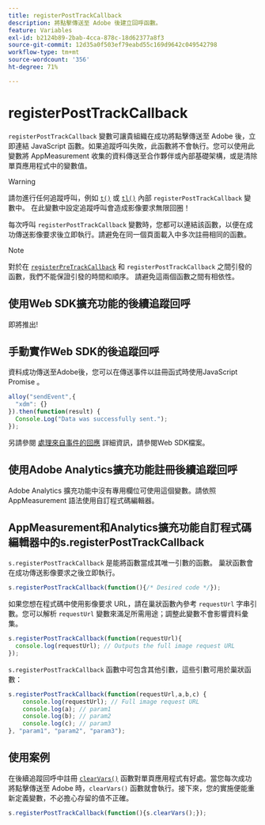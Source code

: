 ```yaml
---
title: registerPostTrackCallback
description: 將點擊傳送至 Adobe 後建立回呼函數。
feature: Variables
exl-id: b2124b89-2bab-4cca-878c-18d62377a8f3
source-git-commit: 12d35a0f503ef79eabd55c169d9642c049542798
workflow-type: tm+mt
source-wordcount: '356'
ht-degree: 71%

---
```


# registerPostTrackCallback

`registerPostTrackCallback` 變數可讓貴組織在成功將點擊傳送至 Adobe 後，立即連結 JavaScript 函數。如果追蹤呼叫失敗，此函數將不會執行。您可以使用此變數將 AppMeasurement 收集的資料傳送至合作夥伴或內部基礎架構，或是清除單頁應用程式中的變數值。

>[!WARNING]
>
>請勿進行任何追蹤呼叫，例如 [`t()`](t-method.md) 或 [`tl()`](tl-method.md) 內部 `registerPostTrackCallback` 變數中。 在此變數中設定追蹤呼叫會造成影像要求無限回圈！

每次呼叫 `registerPostTrackCallback` 變數時，您都可以連結該函數，以便在成功傳送影像要求後立即執行。請避免在同一個頁面載入中多次註冊相同的函數。

>[!NOTE]
>
>對於在 [`registerPreTrackCallback`](registerpretrackcallback.md) 和 `registerPostTrackCallback` 之間引發的函數，我們不能保證引發的時間和順序。 請避免這兩個函數之間有相依性。

## 使用Web SDK擴充功能的後續追蹤回呼

即將推出!

## 手動實作Web SDK的後追蹤回呼

資料成功傳送至Adobe後，您可以在傳送事件以註冊函式時使用JavaScript Promise 。

```js
alloy("sendEvent",{
  "xdm": {}
}).then(function(result) {
  Console.Log("Data was successfully sent.");
});
```

另請參閱 [處理來自事件的回應](https://experienceleague.adobe.com/docs/experience-platform/edge/fundamentals/tracking-events.html#handling-responses-from-events) 詳細資訊，請參閱Web SDK檔案。

## 使用Adobe Analytics擴充功能註冊後續追蹤回呼

Adobe Analytics 擴充功能中沒有專用欄位可使用這個變數。請依照 AppMeasurement 語法使用自訂程式碼編輯器。

## AppMeasurement和Analytics擴充功能自訂程式碼編輯器中的s.registerPostTrackCallback

`s.registerPostTrackCallback` 是能將函數當成其唯一引數的函數。 巢狀函數會在成功傳送影像要求之後立即執行。

```js
s.registerPostTrackCallback(function(){/* Desired code */});
```

如果您想在程式碼中使用影像要求 URL，請在巢狀函數內參考 `requestUrl` 字串引數。您可以解析 `requestUrl` 變數來滿足所需用途；調整此變數不會影響資料彙集。

```js
s.registerPostTrackCallback(function(requestUrl){
  console.log(requestUrl); // Outputs the full image request URL
});
```

`s.registerPostTrackCallback` 函數中可包含其他引數，這些引數可用於巢狀函數：

```js
s.registerPostTrackCallback(function(requestUrl,a,b,c) {
    console.log(requestUrl); // Full image request URL
    console.log(a); // param1
    console.log(b); // param2
    console.log(c); // param3
}, "param1", "param2", "param3");
```

## 使用案例

在後續追蹤回呼中註冊 [`clearVars()`](clearvars.md) 函數對單頁應用程式有好處。當您每次成功將點擊傳送至 Adobe 時，`clearVars()` 函數就會執行。接下來，您的實施便能重新定義變數，不必擔心存留的值不正確。

```js
s.registerPostTrackCallback(function(){s.clearVars();});
```
